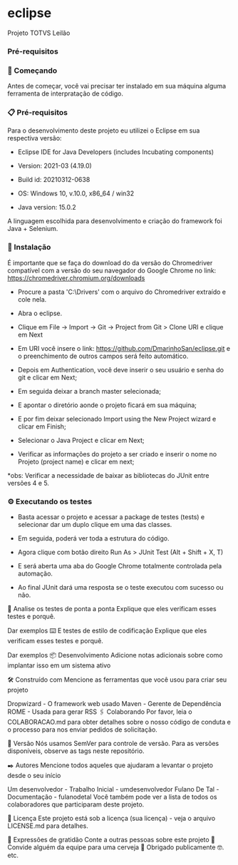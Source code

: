 # eclipse
Projeto TOTVS Leilão

### Pré-requisitos


### 🚀 Começando

Antes de começar, você vai precisar ter instalado em sua máquina alguma ferramenta de interpratação de código.

### 📋 Pré-requisitos

Para o desenvolvimento deste projeto eu utilizei o Eclipse em sua respectiva versão:

- Eclipse IDE for Java Developers (includes Incubating components)

- Version: 2021-03 (4.19.0)

- Build id: 20210312-0638

- OS: Windows 10, v.10.0, x86_64 / win32

- Java version: 15.0.2

A linguagem escolhida para desenvolvimento e criação do framework foi Java + Selenium.


### 🔧 Instalação

É importante que se faça do download do da versão do Chromedriver compatível com a versão do seu navegador do Google Chrome no link: https://chromedriver.chromium.org/downloads

- Procure a pasta 'C:\Drivers' com o arquivo do Chromedriver extraído e cole nela.

- Abra o eclipse.

- Clique em File -> Import -> Git -> Project from Git > Clone URI e clique em Next

- Em URI você insere o link: https://github.com/DmarinhoSan/eclipse.git e o preenchimento de outros campos será feito automático.

- Depois em Authentication, você deve inserir o seu usuário e senha do git e clicar em Next;
- Em seguida deixar a branch master selecionada;
- E apontar o diretório aonde o projeto ficará em sua máquina;
- E por fim deixar selecionado Import using the New Project wizard e clicar em Finish;
- Selecionar o Java Project e clicar em Next;
- Verificar as informações do projeto a ser criado e inserir o nome no Projeto (project name) e clicar em next;

*obs: Verificar a necessidade de baixar as bibliotecas do JUnit entre versões 4 e 5.


### ⚙️ Executando os testes
- Basta acessar o projeto e acessar a package de testes (tests) e selecionar dar um duplo clique em uma das classes.

- Em seguida, poderá ver toda a estrutura do código.

- Agora clique com botão direito Run As > JUnit Test (Alt + Shift + X, T)

- E será aberta uma aba do Google Chrome totalmente controlada pela automação.

- Ao final JUnit dará uma resposta se o teste executou com sucesso ou não.

🔩 Analise os testes de ponta a ponta
Explique que eles verificam esses testes e porquê.

Dar exemplos
⌨️ E testes de estilo de codificação
Explique que eles verificam esses testes e porquê.

Dar exemplos
📦 Desenvolvimento
Adicione notas adicionais sobre como implantar isso em um sistema ativo

🛠️ Construído com
Mencione as ferramentas que você usou para criar seu projeto

Dropwizard - O framework web usado
Maven - Gerente de Dependência
ROME - Usada para gerar RSS
🖇️ Colaborando
Por favor, leia o COLABORACAO.md para obter detalhes sobre o nosso código de conduta e o processo para nos enviar pedidos de solicitação.

📌 Versão
Nós usamos SemVer para controle de versão. Para as versões disponíveis, observe as tags neste repositório.

✒️ Autores
Mencione todos aqueles que ajudaram a levantar o projeto desde o seu início

Um desenvolvedor - Trabalho Inicial - umdesenvolvedor
Fulano De Tal - Documentação - fulanodetal
Você também pode ver a lista de todos os colaboradores que participaram deste projeto.

📄 Licença
Este projeto está sob a licença (sua licença) - veja o arquivo LICENSE.md para detalhes.

🎁 Expressões de gratidão
Conte a outras pessoas sobre este projeto 📢
Convide alguém da equipe para uma cerveja 🍺
Obrigado publicamente 🤓.
etc.
